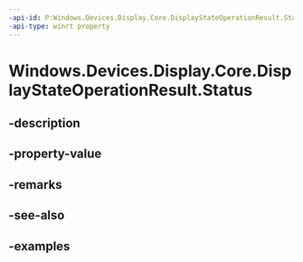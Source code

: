 ```yaml
---
-api-id: P:Windows.Devices.Display.Core.DisplayStateOperationResult.Status
-api-type: winrt property
---
```


<!-- Property syntax.
public DisplayStateOperationStatus Status { get; }
-->

# Windows.Devices.Display.Core.DisplayStateOperationResult.Status

## -description

## -property-value

## -remarks

## -see-also

## -examples

